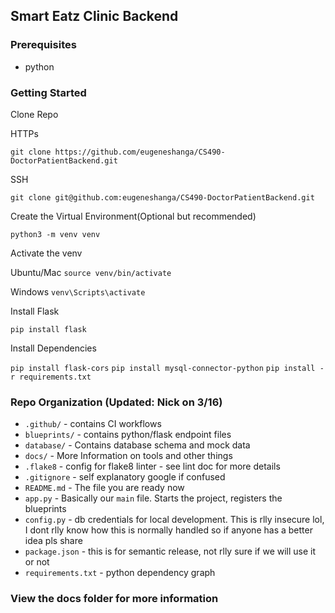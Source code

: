 ## Smart Eatz Clinic Backend

### Prerequisites
- python

### Getting Started

Clone Repo

HTTPs

`git clone https://github.com/eugeneshanga/CS490-DoctorPatientBackend.git`

SSH

`git clone git@github.com:eugeneshanga/CS490-DoctorPatientBackend.git`

Create the Virtual Environment(Optional but recommended)

`python3 -m venv venv`

Activate the venv

Ubuntu/Mac
`source venv/bin/activate`

Windows
`venv\Scripts\activate`

Install Flask

`pip install flask`

Install Dependencies

`pip install flask-cors`
`pip install mysql-connector-python`
`pip install -r requirements.txt`

### Repo Organization (Updated: Nick on 3/16)

- `.github/` - contains CI workflows
- `blueprints/` - contains python/flask endpoint files
- `database/` - Contains database schema and mock data
- `docs/` - More Information on tools and other things
- `.flake8` - config for flake8 linter - see lint doc for more details
- `.gitignore` - self explanatory google if confused
- `README.md` - The file you are ready now
- `app.py` - Basically our `main` file. Starts the project, registers the blueprints
- `config.py` - db credentials for local development. This is rlly insecure lol, I dont rlly know how this is normally handled so if anyone has a better idea pls share
- `package.json` - this is for semantic release, not rlly sure if we will use it or not
- `requirements.txt` - python dependency graph


### View the docs folder for more information